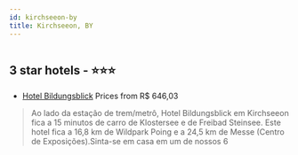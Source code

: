 ```yaml
---
id: kirchseeon-by
title: Kirchseeon, BY
---
```


<center><img src="https://i.travelapi.com/hotels/30000000/29340000/29331900/29331806/343fa681_z.jpg" alt="" /></center>


##  3 star hotels - ⭐️⭐️⭐️

-    [Hotel Bildungsblick](https://us.hurb.com/hotels/kirchseeon/hotel-bildungsblick-HT-4FCL?cmp=18055) Prices from R$ 646,03
   > Ao lado da estação de trem/metrô, Hotel Bildungsblick em Kirchseeon fica a 15 minutos de carro de Klostersee e de Freibad Steinsee.  Este hotel fica a 16,8 km de Wildpark Poing e a 24,5 km de Messe (Centro de Exposições).Sinta-se em casa em um de nossos 6
